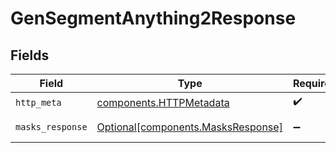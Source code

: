 # GenSegmentAnything2Response


## Fields

| Field                                                                          | Type                                                                           | Required                                                                       | Description                                                                    |
| ------------------------------------------------------------------------------ | ------------------------------------------------------------------------------ | ------------------------------------------------------------------------------ | ------------------------------------------------------------------------------ |
| `http_meta`                                                                    | [components.HTTPMetadata](../../models/components/httpmetadata.md)             | :heavy_check_mark:                                                             | N/A                                                                            |
| `masks_response`                                                               | [Optional[components.MasksResponse]](../../models/components/masksresponse.md) | :heavy_minus_sign:                                                             | Successful Response                                                            |